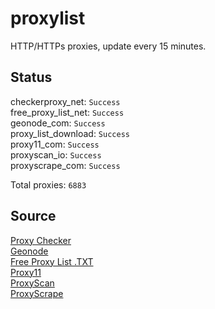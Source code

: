 # proxylist
HTTP/HTTPs proxies, update every 15 minutes.

## Status
checkerproxy_net: `Success`  
free_proxy_list_net: `Success`  
geonode_com: `Success`  
proxy_list_download: `Success`  
proxy11_com: `Success`  
proxyscan_io: `Success`  
proxyscrape_com: `Success`  

Total proxies: `6883`

## Source
[Proxy Checker](https://checkerproxy.net)  
[Geonode](https://geonode.com)  
[Free Proxy List .TXT](https://www.proxy-list.download)  
[Proxy11](https://proxy11.com/)  
[ProxyScan](https://www.proxyscan.io)  
[ProxyScrape](https://proxyscrape.com)
